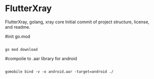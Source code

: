 # FlutterXray
FlutterXray, golang, xray core Initial commit of project structure, license, and readme.

#init go.mod

```

go mod download

```

#compolie to .aar library for android

```

gomobile bind -v -o android.aar -target=android ./

```
